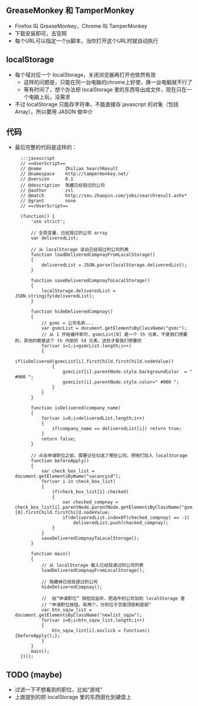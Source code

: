 ## GreaseMonkey 和 TamperMonkey
* Firefox 叫 GreaseMonkey，Chrome 叫 TamperMonkey
* 下载安装即可，去官网
* 每个URL可以指定一个js脚本，当你打开这个URL时就自动执行

## localStorage
* 每个域对应一个 localStorage，关闭浏览器再打开也依然有效
	* 这样的问题是，只能在同一台电脑的chrome上好使，换一台电脑就不行了
	* 等有时间了，想个办法把 localStorage 里的东西导出成文件，现在只在一个电脑上玩，没需求
* 不过 localStorage 只能存字符串，不能直接存 javascript 的对象（包括Array）。所以要用 JASON 做中介

## 代码
* 最后完整的代码是这样的：

		:::javascript
		// ==UserScript==
		// @name         Zhilian SearchResult
		// @namespace    http://tampermonkey.net/
		// @version      0.1
		// @description  隐藏已经投过的公司
		// @author       zsl
		// @match        http://sou.zhaopin.com/jobs/searchresult.ashx*
		// @grant        none
		// ==/UserScript==
		
		(function() {
		    'use strict';
		
		    // 全局变量，已经投过的公司 array
		    var deliveredList;
		
		    // 从 localStorage 读出已经投过的公司列表
		    function loadDeliveredCompnayFromLocalStorage()
		    {
		        deliveredList = JSON.parse(localStorage.deliveredList);
		    }
		
		    function saveDeliveredCompnayToLocalStorage()
		    {
		        localStorage.deliveredList = JSON.stringify(deliveredList);
		    }
		
		    function hideDeliveredCompnay()
		    {
		        // gsmc = 公司名称...
		        var gsmcList = document.getElementsByClassName("gsmc");
		        // 从 1 开始循环即可，gsmcList[0] 是一个 th 元素，不是我们想要的，其他的都是这个 th 内部的 td 元素，这些才是我们想要的
		        for(var i=1;i<gsmcList.length;i++)
		        {
		            if(isDelivered(gsmcList[i].firstChild.firstChild.nodeValue))
		            {
		                gsmcList[i].parentNode.style.backgroundColor  = " #000 ";
		                gsmcList[i].parentNode.style.color=" #000 ";
		            }
		        }
		    }
		
		    function isDelivered(company_name)
		    {
		        for(var i=0;i<deliveredList.length;i++)
		        {
		            if(company_name == deliveredList[i]) return true;
		        }
		        return false;
		    }
		
		    // 点击申请职位之前，需要记住勾选了哪些公司，把他们加入 localStorage
		    function beforeApply()
		    {
		        var check_box_list = document.getElementsByName("vacancyid");
		        for(var i in check_box_list)
		        {
		            if(check_box_list[i].checked)
		            {
		                var checked_compnay = check_box_list[i].parentNode.parentNode.getElementsByClassName("gsmc")[0].firstChild.firstChild.nodeValue;
		                if(deliveredList.indexOf(checked_compnay) == -1)
		                    deliveredList.push(checked_compnay);
		            }
		        }
		        saveDeliveredCompnayToLocalStorage();
		    }
		
		    function main()
		    {
		        // 从 localStorage 载入已经投递过的公司列表
		        loadDeliveredCompnayFromLocalStorage();
		
		        // 隐藏掉已经投递过的公司
		        hideDeliveredCompnay();
		
		        //  给“申请职位” 按钮加监听，把选中的公司加到 localStorage 里
		        // "申请职位按钮，有两个，分别位于页面顶部和底部"
		        var btn_sqzw_list = document.getElementsByClassName("newlist_sqzw");
		        for(var i=0;i<btn_sqzw_list.length;i++)
		        {
		            btn_sqzw_list[i].onclick = function(){beforeApply();};
		        }
		    }
		    main();
		})();

## TODO (maybe)
* 过滤一下不想看到的职位，比如“游戏”
* 上面提到的把 localStorage 里的东西固化到硬盘上